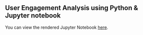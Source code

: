 ## User Engagement Analysis using Python & Jupyter notebook

You can view the rendered Jupyter Notebook [here](https://github.com/Muthaln1/User-engagement-Analysis/blob/main/Hacker%20news%20Engagement%20Analysis.md).
